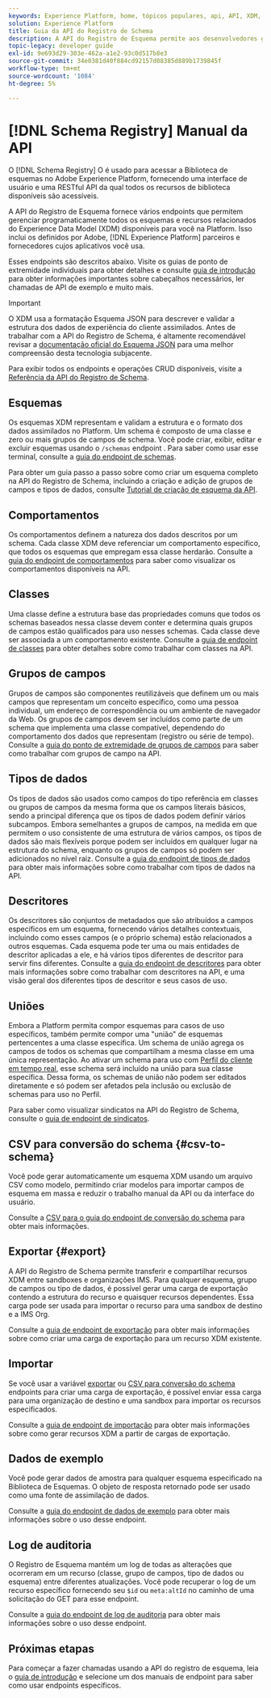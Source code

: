 ```yaml
---
keywords: Experience Platform, home, tópicos populares, api, API, XDM, sistema XDM, modelo de dados de experiência, Modelo de dados de experiência, Modelo de dados de experiência, Modelo de dados, Modelo de dados, Registro do esquema, Registro do esquema;
solution: Experience Platform
title: Guia da API do Registro de Schema
description: A API do Registro de Esquema permite aos desenvolvedores gerenciar programaticamente todos os esquemas e recursos relacionados do Experience Data Model (XDM) no Adobe Experience Platform. Siga este manual para saber como executar operações importantes usando a API.
topic-legacy: developer guide
exl-id: 9e693d29-303e-462a-a1e2-93c0d517b8e3
source-git-commit: 34e0381d40f884cd92157d08385d889b1739845f
workflow-type: tm+mt
source-wordcount: '1084'
ht-degree: 5%

---
```


# [!DNL Schema Registry] Manual da API

O [!DNL Schema Registry] O é usado para acessar a Biblioteca de esquemas no Adobe Experience Platform, fornecendo uma interface de usuário e uma RESTful API da qual todos os recursos de biblioteca disponíveis são acessíveis.

A API do Registro de Esquema fornece vários endpoints que permitem gerenciar programaticamente todos os esquemas e recursos relacionados do Experience Data Model (XDM) disponíveis para você na Platform. Isso inclui os definidos por Adobe, [!DNL Experience Platform] parceiros e fornecedores cujos aplicativos você usa.

Esses endpoints são descritos abaixo. Visite os guias de ponto de extremidade individuais para obter detalhes e consulte [guia de introdução](./getting-started.md) para obter informações importantes sobre cabeçalhos necessários, ler chamadas de API de exemplo e muito mais.

>[!IMPORTANT]
>
>O XDM usa a formatação Esquema JSON para descrever e validar a estrutura dos dados de experiência do cliente assimilados. Antes de trabalhar com a API do Registro de Schema, é altamente recomendável revisar a [documentação oficial do Esquema JSON](https://json-schema.org/) para uma melhor compreensão desta tecnologia subjacente.

Para exibir todos os endpoints e operações CRUD disponíveis, visite a [Referência da API do Registro de Schema](https://www.adobe.io/experience-platform-apis/references/schema-registry/).

## Esquemas

Os esquemas XDM representam e validam a estrutura e o formato dos dados assimilados no Platform. Um schema é composto de uma classe e zero ou mais grupos de campos de schema. Você pode criar, exibir, editar e excluir esquemas usando o `/schemas` endpoint . Para saber como usar esse terminal, consulte a [guia do endpoint de schemas](./schemas.md).

Para obter um guia passo a passo sobre como criar um esquema completo na API do Registro de Schema, incluindo a criação e adição de grupos de campos e tipos de dados, consulte [Tutorial de criação de esquema da API](../tutorials/create-schema-api.md).

## Comportamentos

Os comportamentos definem a natureza dos dados descritos por um schema. Cada classe XDM deve referenciar um comportamento específico, que todos os esquemas que empregam essa classe herdarão. Consulte a [guia do endpoint de comportamentos](./behaviors.md) para saber como visualizar os comportamentos disponíveis na API.

## Classes

Uma classe define a estrutura base das propriedades comuns que todos os schemas baseados nessa classe devem conter e determina quais grupos de campos estão qualificados para uso nesses schemas. Cada classe deve ser associada a um comportamento existente. Consulte a [guia de endpoint de classes](./classes.md) para obter detalhes sobre como trabalhar com classes na API.

## Grupos de campos

Grupos de campos são componentes reutilizáveis que definem um ou mais campos que representam um conceito específico, como uma pessoa individual, um endereço de correspondência ou um ambiente de navegador da Web. Os grupos de campos devem ser incluídos como parte de um schema que implementa uma classe compatível, dependendo do comportamento dos dados que representam (registro ou série de tempo). Consulte a [guia do ponto de extremidade de grupos de campos](./field-groups.md) para saber como trabalhar com grupos de campo na API.

## Tipos de dados

Os tipos de dados são usados como campos do tipo referência em classes ou grupos de campos da mesma forma que os campos literais básicos, sendo a principal diferença que os tipos de dados podem definir vários subcampos. Embora semelhantes a grupos de campos, na medida em que permitem o uso consistente de uma estrutura de vários campos, os tipos de dados são mais flexíveis porque podem ser incluídos em qualquer lugar na estrutura do schema, enquanto os grupos de campos só podem ser adicionados no nível raiz. Consulte a [guia do endpoint de tipos de dados](./data-types.md) para obter mais informações sobre como trabalhar com tipos de dados na API.

## Descritores

Os descritores são conjuntos de metadados que são atribuídos a campos específicos em um esquema, fornecendo vários detalhes contextuais, incluindo como esses campos (e o próprio schema) estão relacionados a outros esquemas. Cada esquema pode ter uma ou mais entidades de descritor aplicadas a ele, e há vários tipos diferentes de descritor para servir fins diferentes. Consulte a [guia do endpoint de descritores](./descriptors.md) para obter mais informações sobre como trabalhar com descritores na API, e uma visão geral dos diferentes tipos de descritor e seus casos de uso.

## Uniões

Embora a Platform permita compor esquemas para casos de uso específicos, também permite compor uma &quot;união&quot; de esquemas pertencentes a uma classe específica. Um schema de união agrega os campos de todos os schemas que compartilham a mesma classe em uma única representação. Ao ativar um schema para uso com [Perfil do cliente em tempo real](../../profile/home.md), esse schema será incluído na união para sua classe específica. Dessa forma, os schemas de união não podem ser editados diretamente e só podem ser afetados pela inclusão ou exclusão de schemas para uso no Perfil.

Para saber como visualizar sindicatos na API do Registro de Schema, consulte o [guia de endpoint de sindicatos](./unions.md).

## CSV para conversão do schema {#csv-to-schema}

Você pode gerar automaticamente um esquema XDM usando um arquivo CSV como modelo, permitindo criar modelos para importar campos de esquema em massa e reduzir o trabalho manual da API ou da interface do usuário.

Consulte a [CSV para o guia do endpoint de conversão do schema](./export.md) para obter mais informações.

## Exportar {#export}

A API do Registro de Schema permite transferir e compartilhar recursos XDM entre sandboxes e organizações IMS. Para qualquer esquema, grupo de campos ou tipo de dados, é possível gerar uma carga de exportação contendo a estrutura do recurso e quaisquer recursos dependentes. Essa carga pode ser usada para importar o recurso para uma sandbox de destino e a IMS Org.

Consulte a [guia de endpoint de exportação](./export.md) para obter mais informações sobre como criar uma carga de exportação para um recurso XDM existente.

## Importar

Se você usar a variável [exportar](#export) ou [CSV para conversão do schema](./import.md) endpoints para criar uma carga de exportação, é possível enviar essa carga para uma organização de destino e uma sandbox para importar os recursos especificados.

Consulte a [guia de endpoint de importação](./export.md) para obter mais informações sobre como gerar recursos XDM a partir de cargas de exportação.

## Dados de exemplo

Você pode gerar dados de amostra para qualquer esquema especificado na Biblioteca de Esquemas. O objeto de resposta retornado pode ser usado como uma fonte de assimilação de dados.

Consulte a [guia do endpoint de dados de exemplo](./sample-data.md) para obter mais informações sobre o uso desse endpoint.

## Log de auditoria

O Registro de Esquema mantém um log de todas as alterações que ocorreram em um recurso (classe, grupo de campos, tipo de dados ou esquema) entre diferentes atualizações. Você pode recuperar o log de um recurso específico fornecendo seu `$id` ou `meta:altId` no caminho de uma solicitação do GET para esse endpoint.

Consulte a [guia do endpoint de log de auditoria](./audit-log.md) para obter mais informações sobre o uso desse endpoint.

## Próximas etapas

Para começar a fazer chamadas usando a API do registro de esquema, leia o [guia de introdução](./getting-started.md) e selecione um dos manuais de endpoint para saber como usar endpoints específicos.

